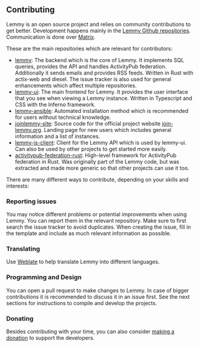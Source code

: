 ## Contributing

Lemmy is an open source project and relies on community contributions to get better. Development happens mainly in the [Lemmy Github repositories](https://github.com/LemmyNet). Communication is done over [Matrix](https://matrix.to/#/#activitypub-community:codelutin.com).

These are the main repositories which are relevant for contributors:

- [lemmy](https://github.com/LemmyNet/lemmy): The backend which is the core of Lemmy. It implements SQL queries, provides the API and handles ActivityPub federation. Additionally it sends emails and provides RSS feeds. Written in Rust with actix-web and diesel. The issue tracker is also used for general enhancements which affect multiple repositories.
- [lemmy-ui](https://github.com/LemmyNet/lemmy-ui): The main frontend for Lemmy. It provides the user interface that you see when viewing a Lemmy instance. Written in Typescript and CSS with the Inferno framework.
- [lemmy-ansible](https://github.com/LemmyNet/lemmy-ansible): Automated installation method which is recommended for users without technical knowledge.
- [joinlemmy-site](https://github.com/LemmyNet/joinlemmy-site): Source code for the official project website [join-lemmy.org](https://join-lemmy.org/). Landing page for new users which includes general information and a list of instances.
- [lemmy-js-client](https://github.com/LemmyNet): Client for the Lemmy API which is used by lemmy-ui. Can also be used by other projects to get started more easily.
- [activitypub-federation-rust](https://github.com/LemmyNet/activitypub-federation-rust): High-level framework for ActivityPub federation in Rust. Was originally part of the Lemmy code, but was extracted and made more generic so that other projects can use it too.

There are many different ways to contribute, depending on your skills and interests:

### Reporting issues

You may notice different problems or potential improvements when using Lemmy. You can report them in the relevant repository. Make sure to first search the issue tracker to avoid duplicates. When creating the issue, fill in the template and include as much relevant information as possible.

### Translating

Use [Weblate](https://weblate.join-lemmy.org/projects/lemmy/) to help translate Lemmy into different languages.

### Programming and Design

You can open a pull request to make changes to Lemmy. In case of bigger contributions it is recommended to discuss it in an issue first. See the next sections for instructions to compile and develop the projects.

### Donating

Besides contributing with your time, you can also consider [making a donation](https://join-lemmy.org/donate) to support the developers.
